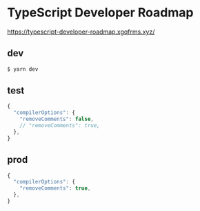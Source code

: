 # TypeScript Developer Roadmap

https://typescript-developer-roadmap.xgqfrms.xyz/

## dev

```sh
$ yarn dev

```

## test

```js
{
  "compilerOptions": {
    "removeComments": false,
    // "removeComments": true,
  },
}
```

## prod

```js
{
  "compilerOptions": {
    "removeComments": true,
  },
}
```

